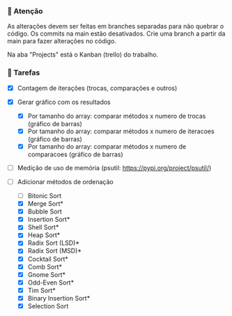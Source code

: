 ### 🔴 Atenção

As alterações devem ser feitas em branches separadas para não quebrar o código.
Os commits na main estão desativados. Crie uma branch a partir da main para fazer alterações no código.

Na aba "Projects" está o Kanban (trello) do trabalho.


### 📜 Tarefas

- [x] Contagem de iterações (trocas, comparações e outros)

- [x] Gerar gráfico com os resultados
    - [x] Por tamanho do array: comparar métodos x numero de trocas (gráfico de barras)
    - [x] Por tamanho do array: comparar métodos x numero de iteracoes (gráfico de barras)
    - [x] Por tamanho do array: comparar métodos x numero de comparacoes (gráfico de barras)

- [ ] Medição de uso de memória (psutil: https://pypi.org/project/psutil/)

- [ ] Adicionar métodos de ordenação
    - [ ] Bitonic Sort
    - [x] Merge Sort*
    - [x] Bubble Sort
    - [x] Insertion Sort*
    - [x] Shell Sort*
    - [x] Heap Sort*
    - [x] Radix Sort (LSD)*
    - [x] Radix Sort (MSD)*
    - [x] Cocktail Sort*
    - [x] Comb Sort*
    - [x] Gnome Sort*
    - [x] Odd-Even Sort*
    - [x] Tim Sort*
    - [x] Binary Insertion Sort*
    - [x] Selection Sort
